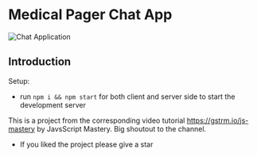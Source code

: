 # Medical Pager Chat App

![Chat Application](https://i.ibb.co/hsvcw4V/image.png)

## Introduction

Setup:

- run ```npm i && npm start``` for both client and server side to start the development server

This is a project from the corresponding video tutorial https://gstrm.io/js-mastery by JavsScript Mastery. Big shoutout to the channel. 

- If you liked the project please give a star